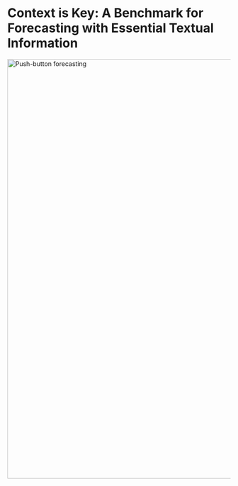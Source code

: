 # Context is Key: A Benchmark for Forecasting with Essential Textual Information

<img width="946" alt="Push-button forecasting" src="https://github.com/ServiceNow/research-starcaster/assets/2374980/c3620848-7eda-46e3-bc11-6ed2d06022e4">
